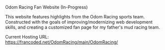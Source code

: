 Odom Racing Fan Website (In-Progress)

This website features highlights from the Odom Racing sports team. Constructed with the goals of improving/modernizing web development skills, and creating a customized fan page for my father's mud racing team.

Current Hosting URL: https://francoded.net/OdomRacing/main/OdomRacing/
